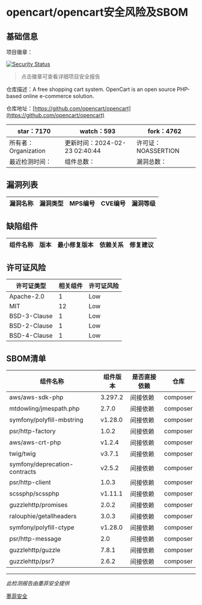 # opencart/opencart安全风险及SBOM

## 基础信息

项目徽章：

[![Security Status](https://www.murphysec.com/platform3/v31/badge/1760737667332628480.svg)](https://www.murphysec.com/console/report/1691516826202034176/1760737667332628480)

> 点击徽章可查看详细项目安全报告

仓库描述：A free shopping cart system. OpenCart is an open source PHP-based online e-commerce solution.

仓库地址：[https://github.com/opencart/opencart](https://github.com/opencart/opencart)

| star：7170 | watch：593 | fork：4762 |
| ----------- | -------------- | ------------ |
| 所有者：Organization | 更新时间：2024-02-23 02:40:44 | 许可证：NOASSERTION |
| 最近检测时间： | 组件总数： | 漏洞总数： |




## 漏洞列表

| 漏洞名称 | 漏洞类型 | MPS编号 | CVE编号 | 漏洞等级 |
| ------- | ------ | ------- | ------ | ----- |





## 缺陷组件

| 组件名称 | 版本 | 最小修复版本 | 依赖关系 | 修复建议 |
| -------- | ---- | ------------ | -------- | -------- |





## 许可证风险

| 许可证类型 | 相关组件 | 许可证风险 |
| ---------- | -------- | ---------- |
|Apache-2.0|1|Low|
|MIT|12|Low|
|BSD-3-Clause|1|Low|
|BSD-2-Clause|1|Low|
|BSD-4-Clause|1|Low|




## SBOM清单

| 组件名称 | 组件版本 | 是否直接依赖 | 仓库 |
| -------- | -------- | ------------ | ---- |
|aws/aws-sdk-php|3.297.2|间接依赖|composer|
|mtdowling/jmespath.php|2.7.0|间接依赖|composer|
|symfony/polyfill-mbstring|v1.28.0|间接依赖|composer|
|psr/http-factory|1.0.2|间接依赖|composer|
|aws/aws-crt-php|v1.2.4|间接依赖|composer|
|twig/twig|v3.7.1|间接依赖|composer|
|symfony/deprecation-contracts|v2.5.2|间接依赖|composer|
|psr/http-client|1.0.3|间接依赖|composer|
|scssphp/scssphp|v1.11.1|间接依赖|composer|
|guzzlehttp/promises|2.0.2|间接依赖|composer|
|ralouphie/getallheaders|3.0.3|间接依赖|composer|
|symfony/polyfill-ctype|v1.28.0|间接依赖|composer|
|psr/http-message|2.0|间接依赖|composer|
|guzzlehttp/guzzle|7.8.1|间接依赖|composer|
|guzzlehttp/psr7|2.6.2|间接依赖|composer|


------

*此检测报告由墨菲安全提供*

[墨菲安全](www.murphysec.com)